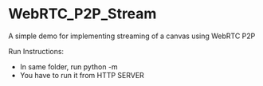 # WebRTC_P2P_Stream
A simple demo for implementing streaming of a canvas using WebRTC P2P

Run Instructions:

* In same folder, run python -m <HTTPServerName>
* You have to run it from HTTP SERVER
